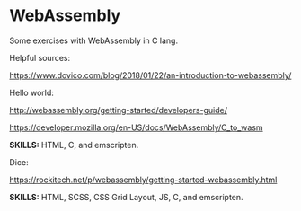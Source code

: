 # WebAssembly

Some exercises with WebAssembly in C lang.

Helpful sources:

https://www.dovico.com/blog/2018/01/22/an-introduction-to-webassembly/

Hello world:

http://webassembly.org/getting-started/developers-guide/

https://developer.mozilla.org/en-US/docs/WebAssembly/C_to_wasm

**SKILLS:** HTML, C, and emscripten.


Dice:

https://rockitech.net/p/webassembly/getting-started-webassembly.html

**SKILLS:** HTML, SCSS, CSS Grid Layout, JS, C, and emscripten.
